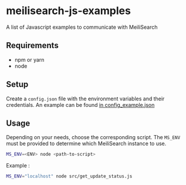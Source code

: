 # meilisearch-js-examples

A list of Javascript examples to communicate with MeiliSearch

## Requirements

- npm or yarn
- node

## Setup

Create a `config.json` file with the environment variables and their credentials.
An example can be found [in config_example.json](./config_example.json)

## Usage

Depending on your needs, choose the corresponding script. The `MS_ENV` must be provided to determine which MeiliSearch instance to use.

```bash
MS_ENV=<ENV> node <path-to-script>
```

Example :

```bash
MS_ENV="localhost" node src/get_update_status.js
```
